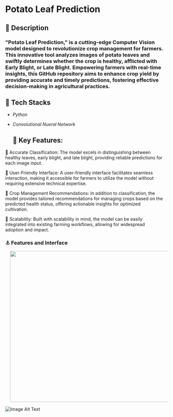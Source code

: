 # Potato Leaf Prediction

## :dizzy: Description

### "Potato Leaf Prediction," is a cutting-edge Computer Vision model designed to revolutionize crop management for farmers. This innovative tool analyzes images of potato leaves and swiftly determines whether the crop is healthy, afflicted with Early Blight, or Late Blight. Empowering farmers with real-time insights, this GitHub repository aims to enhance crop yield by providing accurate and timely predictions, fostering effective decision-making in agricultural practices.

## :magnet: **Tech Stacks**

* *Python* 
* *Convolutional Nueral Network* 
  
  ## :key: Key Features:

🔖 Accurate Classification: The model excels in distinguishing between healthy leaves, early blight, and late blight, providing reliable predictions for each image input.

🔖 User-Friendly Interface: A user-friendly interface facilitates seamless interaction, making it accessible for farmers to utilize the model without requiring extensive technical expertise.

🔖 Crop Management Recommendations: In addition to classification, the model provides tailored recommendations for managing crops based on the predicted health status, offering actionable insights for optimized cultivation.

🔖 Scalability: Built with scalability in mind, the model can be easily integrated into existing farming workflows, allowing for widespread adoption and impact.

### :anchor: Features and Interface

<img src = "https://drive.google.com/file/d/1rhzQTO-tcSDjKIFGMV-qC0EnNlTFw-qV/view?usp=drive_link" width="640" height="480" hspace="15">

![Image Alt Text](https://drive.google.com/uc?id=1rhzQTO-tcSDjKIFGMV-qC0EnNlTFw-qV)

